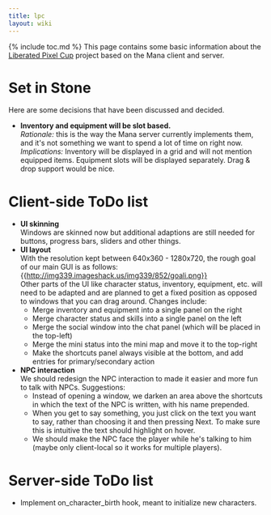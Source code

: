 ```yaml
---
title: lpc
layout: wiki
---
```

{% include toc.md %}
This page contains some basic information about the [Liberated Pixel Cup](http://lpc.opengameart.org/) project based on the Mana client and server.

#  Set in Stone

Here are some decisions that have been discussed and decided.

 * **Inventory and equipment will be slot based.**<br /> *Rationale:* this is the way the Mana server currently implements them, and it's not something we want to spend a lot of time on right now.<br /> *Implications:* Inventory will be displayed in a grid and will not mention equipped items. Equipment slots will be displayed separately. Drag & drop support would be nice.

#  Client-side ToDo list


 * **UI skinning**<br /> Windows are skinned now but additional adaptions are still needed for buttons, progress bars, sliders and other things.
 * **UI layout**<br /> With the resolution kept between 640x360 - 1280x720, the rough goal of our main GUI is as follows:<br /> {{http://img339.imageshack.us/img339/852/goali.png}}<br /> Other parts of the UI like character status, inventory, equipment, etc. will need to be adapted and are planned to get a fixed position as opposed to windows that you can drag around. Changes include:
    * Merge inventory and equipment into a single panel on the right
    * Merge character status and skills into a single panel on the left
    * Merge the social window into the chat panel (which will be placed in the top-left)
    * Merge the mini status into the mini map and move it to the top-right
    * Make the shortcuts panel always visible at the bottom, and add entries for primary/secondary action
 * **NPC interaction**<br /> We should redesign the NPC interaction to made it easier and more fun to talk with NPCs. Suggestions:
    * Instead of opening a window, we darken an area above the shortcuts in which the text of the NPC is written, with his name prepended.
    * When you get to say something, you just click on the text you want to say, rather than choosing it and then pressing Next. To make sure this is intuitive the text should highlight on hover.
    * We should make the NPC face the player while he's talking to him (maybe only client-local so it works for multiple players).

#  Server-side ToDo list

 * Implement on_character_birth hook, meant to initialize new characters.
